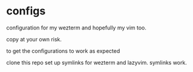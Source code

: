 # configs

configuration for my wezterm and hopefully my vim too.

copy at your own risk.

to get the configurations to work as expected

clone this repo
set up symlinks for wezterm and lazyvim.
symlinks work.
